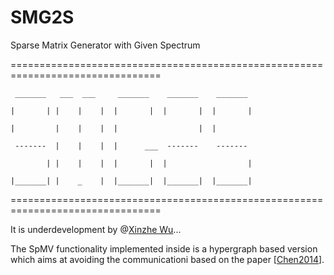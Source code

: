 # SMG2S
Sparse Matrix Generator with Given Spectrum


================================================================================

	 _______   ___  ___     _______    _______    _______                    

	|       | |    |    |  |       |  |       |  |       |

	|         |    |    |  |                  |  |  

	 -------  |    |    |  |      ___  -------    -------                                    

	        | |    |    |  |       |  |                  |					

	|_______| |    _    |  |_______|  |_______|  |_______|
												

================================================================================


It is underdevelopment by @[Xinzhe Wu](https://brunowu.github.io)...

The SpMV functionality implemented inside is a hypergraph based version which aims at avoiding the communicationi based on the paper [[Chen2014](https://link.springer.com/chapter/10.1007/978-3-319-17353-5_1)].


